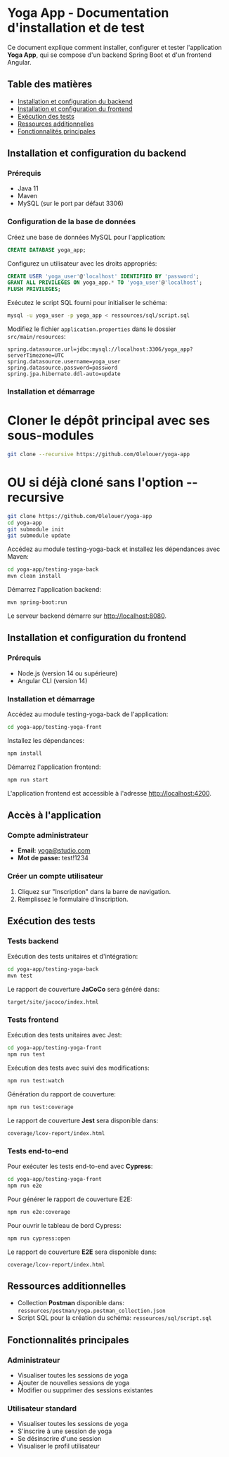# Yoga App - Documentation d'installation et de test

Ce document explique comment installer, configurer et tester l'application **Yoga App**, qui se compose d'un backend Spring Boot et d'un frontend Angular.

## Table des matières

- [Installation et configuration du backend](#installation-et-configuration-du-backend)
- [Installation et configuration du frontend](#installation-et-configuration-du-frontend)
- [Exécution des tests](#exécution-des-tests)
- [Ressources additionnelles](#ressources-additionnelles)
- [Fonctionnalités principales](#fonctionnalités-principales)

## Installation et configuration du backend

### Prérequis

- Java 11
- Maven
- MySQL (sur le port par défaut 3306)

### Configuration de la base de données

Créez une base de données MySQL pour l'application:

```sql
CREATE DATABASE yoga_app;
```

Configurez un utilisateur avec les droits appropriés:

```sql
CREATE USER 'yoga_user'@'localhost' IDENTIFIED BY 'password';
GRANT ALL PRIVILEGES ON yoga_app.* TO 'yoga_user'@'localhost';
FLUSH PRIVILEGES;
```

Exécutez le script SQL fourni pour initialiser le schéma:

```sh
mysql -u yoga_user -p yoga_app < ressources/sql/script.sql
```

Modifiez le fichier `application.properties` dans le dossier `src/main/resources`:

```properties
spring.datasource.url=jdbc:mysql://localhost:3306/yoga_app?serverTimezone=UTC
spring.datasource.username=yoga_user
spring.datasource.password=password
spring.jpa.hibernate.ddl-auto=update
```

### Installation et démarrage

# Cloner le dépôt principal avec ses sous-modules
```sh
git clone --recursive https://github.com/Olelouer/yoga-app
```

# OU si déjà cloné sans l'option --recursive
```sh
git clone https://github.com/Olelouer/yoga-app
cd yoga-app
git submodule init
git submodule update
```

Accédez au module testing-yoga-back et installez les dépendances avec Maven:

```sh
cd yoga-app/testing-yoga-back
mvn clean install
```

Démarrez l'application backend:

```sh
mvn spring-boot:run
```

Le serveur backend démarre sur [http://localhost:8080](http://localhost:8080).

## Installation et configuration du frontend

### Prérequis

- Node.js (version 14 ou supérieure)
- Angular CLI (version 14)

### Installation et démarrage

Accédez au module testing-yoga-back de l'application:

```sh
cd yoga-app/testing-yoga-front
```

Installez les dépendances:

```sh
npm install
```

Démarrez l'application frontend:

```sh
npm run start
```

L'application frontend est accessible à l'adresse [http://localhost:4200](http://localhost:4200).

## Accès à l'application

### Compte administrateur

- **Email:** yoga@studio.com
- **Mot de passe:** test!1234

### Créer un compte utilisateur

1. Cliquez sur "Inscription" dans la barre de navigation.
2. Remplissez le formulaire d'inscription.

## Exécution des tests

### Tests backend

Exécution des tests unitaires et d'intégration:

```sh
cd yoga-app/testing-yoga-back
mvn test
```

Le rapport de couverture **JaCoCo** sera généré dans:

```
target/site/jacoco/index.html
```

### Tests frontend

Exécution des tests unitaires avec Jest:

```sh
cd yoga-app/testing-yoga-front
npm run test
```

Exécution des tests avec suivi des modifications:

```sh
npm run test:watch
```

Génération du rapport de couverture:

```sh
npm run test:coverage
```

Le rapport de couverture **Jest** sera disponible dans:

```
coverage/lcov-report/index.html
```

### Tests end-to-end

Pour exécuter les tests end-to-end avec **Cypress**:

```sh
cd yoga-app/testing-yoga-front
npm run e2e
```

Pour générer le rapport de couverture E2E:

```sh
npm run e2e:coverage
```

Pour ouvrir le tableau de bord Cypress:

```sh
npm run cypress:open
```

Le rapport de couverture **E2E** sera disponible dans:

```
coverage/lcov-report/index.html
```

## Ressources additionnelles

- Collection **Postman** disponible dans: `ressources/postman/yoga.postman_collection.json`
- Script SQL pour la création du schéma: `ressources/sql/script.sql`

## Fonctionnalités principales

### Administrateur

- Visualiser toutes les sessions de yoga
- Ajouter de nouvelles sessions de yoga
- Modifier ou supprimer des sessions existantes

### Utilisateur standard

- Visualiser toutes les sessions de yoga
- S'inscrire à une session de yoga
- Se désinscrire d'une session
- Visualiser le profil utilisateur
